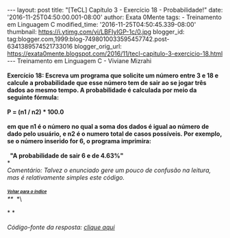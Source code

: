 --- layout: post title: "\[TeCL\] Capítulo 3 - Exercício 18 -
Probabilidade!" date: '2016-11-25T04:50:00.001-08:00' author: Exata
0Mente tags: - Treinamento em Linguagem C modified\_time:
'2016-11-25T04:50:45.339-08:00' thumbnail:
https://i.ytimg.com/vi/LBFIyIGP-1c/0.jpg blogger\_id:
tag:blogger.com,1999:blog-7498010033595457742.post-6341389574521733016
blogger\_orig\_url:
https://exata0mente.blogspot.com/2016/11/tecl-capitulo-3-exercicio-18.html
--- Treinamento em Linguagem C - Viviane Mizrahi\
\
**Exercício 18: Escreva um programa que solicite um número entre 3 e 18
e calcule a probabilidade que esse número tem de sair ao se jogar três
dados ao mesmo tempo. A probabilidade é calculada por meio da seguinte
fórmula:**\
\
**P = (n1 / n2) \* 100.0\
\
em que n1 é o número no qual a soma dos dados é igual ao número de dado
pelo usuário, e n2 é o numero total de casos possíveis. Por exemplo, se
o número inserido for 6, o programa imprimira:\
\
  "A probabilidade de sair 6 e de 4.63%"**\
* *\
*Comentário: Talvez o enunciado gere um pouco de confusão na leitura,
mas é relativamente simples este código.*\
\
**<span
style="font-family: &quot;helvetica neue&quot; , &quot;arial&quot; , &quot;helvetica&quot; , sans-serif;"><span
style="font-size: small;">[<span style="font-size: x-small;">*Voltar
para o ín<span
style="font-family: &quot;helvetica neue&quot; , &quot;arial&quot; , &quot;helvetica&quot; , sans-serif;">di<span
style="font-family: &quot;helvetica neue&quot; , &quot;arial&quot; , &quot;helvetica&quot; , sans-serif;">ce</span></span>*</span>](http://exata0mente.blogspot.com/2016/11/indice-do-blog.html)</span></span>**\
**<span
style="font-family: &quot;helvetica neue&quot; , &quot;arial&quot; , &quot;helvetica&quot; , sans-serif;"><span
style="font-size: small;"><span style="font-size: x-small;">*<span
style="font-family: &quot;helvetica neue&quot; , &quot;arial&quot; , &quot;helvetica&quot; , sans-serif;"><span
style="font-family: &quot;helvetica neue&quot; , &quot;arial&quot; , &quot;helvetica&quot; , sans-serif;"> </span></span>*</span></span></span>* *\
<div class="separator" style="clear: both; text-align: center;">

</div>

* *\
\
*Código-fonte da resposta: [clique aqui](http://adf.ly/1g5jq1)*
